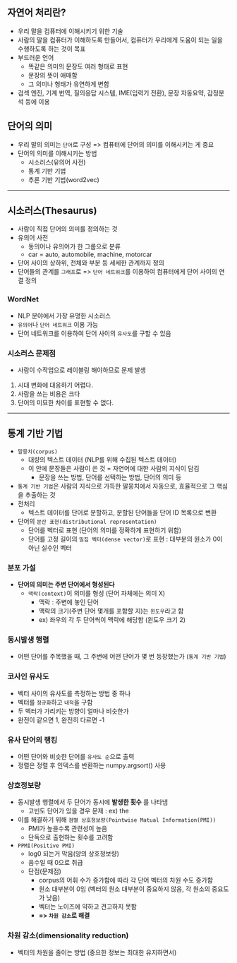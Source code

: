 ## 자연어 처리란?
- 우리 말을 컴퓨터에 이해시키기 위한 기술
- 사람의 말을 컴퓨터가 이해하도록 만들어서, 컴퓨터가 우리에게 도움이 되는 일을 수행하도록 하는 것이 목표
- 부드러운 언어
	- 똑같은 의미의 문장도 여러 형태로 표현
	- 문장의 뜻이 애매함
	- 그 의미나 형태가 유연하게 변함
- 검섹 엔진, 기계 번역, 질의응답 시스템, IME(입력기 전환), 문장 자동요약, 감정분석 등에 이용

## 단어의 의미
- 우리 말의 의미는 `단어`로 구성 => 컴퓨터에 단어의 의미를 이해시키는 게 중요
- 단어의 의미를 이해시키는 방법
	- 시소러스(유의어 사전)
	- 통계 기반 기법
	- 추론 기반 기법(word2vec)

*** 

## 시소러스(Thesaurus)
- 사람이 직접 단어의 의미를 정의하는 것
- 유의어 사전
	- 동의어나 유의어가 한 그룹으로 분류
	- car = auto, automobile, machine, motorcar
- 단어 사이의 상하위, 전체와 부분 등 세세한 관계까지 정의
- 단어들의 관계를 `그래프`로 => `단어 네트워크`를 이용하여 컴퓨터에게 단어 사이의 연결 정의

### WordNet
- NLP 분야에서 가장 유명한 시소러스
- `유의어`나 `단어 네트워크` 이용 가능
- 단어 네트워크를 이용하여 단어 사이의 `유사도`를 구할 수 있음

### 시소러스 문제점
- 사람이 수작업으로 레이블링 해야하므로 문제 발생
1. 시대 변화에 대응하기 어렵다.
2. 사람을 쓰는 비용은 크다
3. 단어의 미묘한 차이를 표현할 수 없다.

***

## 통계 기반 기법
- `말뭉치(corpus)`
	- 대량의 텍스트 데이터 (NLP를 위해 수집된 텍스트 데이터)
	- 이 안에 문장들은 사람이 쓴 것 = 자연어에 대한 사람의 지식이 담김
		- 문장을 쓰는 방법, 단어를 선택하는 방법, 단어의 의미 등
- `통계 기반 기법`은 사람의 지식으로 가득한 말뭉치에서 자동으로, 효율적으로 그 핵심을 추출하는 것
- 전처리
	- 텍스트 데이터를 단어로 분할하고, 분할된 단어들을 단어 ID 목록으로 변환
- 단어의 `분산 표현(distributional representation)`
	- 단어를 벡터로 표현 (단어의 의미를 정확하게 표현하기 위함)
	- 단어를 고정 길이의 `밀집 벡터(dense vector)`로 표현 : 대부분의 원소가 0이 아닌 실수인 벡터

### 분포 가설
- __단어의 의미는 주변 단어에서 형성된다__
	- `맥락(context)`이 의미를 형성 (단어 자체에는 의미 X)
		- 맥락 : 주변에 놓인 단어
		- 맥락의 크기(주변 단어 몇개를 포함할 지)는 `윈도우`라고 함
		- ex) 좌우의 각 두 단어씩이 맥락에 해당함 (윈도우 크기 2)

### 동시발생 행렬
- 어떤 단어를 주목했을 때, 그 주변에 어떤 단어가 몇 번 등장했는가 (`통계 기반 기법`)

### 코사인 유사도
- 벡터 사이의 유사도를 측정하는 방법 중 하나
- 벡터를 `정규화`하고 `내적`을 구함
- 두 벡터가 가리키는 방향이 얼마나 비슷한가
- 완전이 같으면 1, 완전히 다르면 -1

### 유사 단어의 랭킹
- 어떤 단어와 비슷한 단어를 `유사도 순`으로 출력
- 정렬은 정렬 후 인덱스를 반환하는 numpy.argsort() 사용

### 상호정보량
- 동시발생 행렬에서 두 단어가 동시에 __발생한 횟수__ 를 나타냄
	- 고빈도 단어가 있을 경우 문제 : ex) the
- 이를 해결하기 위해 `점별 상호정보량(Pointwise Matual Information(PMI))`
	- PMI가 높을수록 관련성이 높음
	- 단독으로 출현하는 횟수를 고려함
- `PPMI(Positive PMI)`
	- log0 되는거 막음(양의 상호정보량)
	- 음수일 때 0으로 취급
	- 단점(문제점)
		- corpus의 어휘 수가 증가함에 따라 각 단어 벡터의 차원 수도 증가함 
		- 원소 대부분이 0임 (벡터의 원소 대부분이 중요하지 않음, 각 원소의 중요도가 낮음)
		- 벡터는 노이즈에 약하고 견고하지 못함
		- __=> `차원 감소`로 해결__

### 차원 감소(dimensionality reduction)
- 벡터의 차원을 줄이는 방법 (중요한 정보는 최대한 유지하면서)

